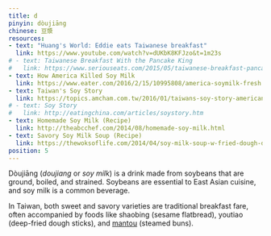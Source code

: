 ```yaml
---
title: d
pinyin: dòujiāng
chinese: 豆漿
resources: 
- text: "Huang's World: Eddie eats Taiwanese breakfast"
  link: https://www.youtube.com/watch?v=dUKbK8KFJzo&t=1m23s
# - text: Taiwanese Breakfast With the Pancake King
#   link: https://www.seriouseats.com/2015/05/taiwanese-breakfast-pancake-king.html
- text: How America Killed Soy Milk
  link: https://www.eater.com/2016/2/15/10995808/america-soymilk-fresh
- text: Taiwan's Soy Story
  link: https://topics.amcham.com.tw/2016/01/taiwans-soy-story-american-soy-and-taiwanese-cuisine/
# - text: Soy Story
#   link: http://eatingchina.com/articles/soystory.htm
- text: Homemade Soy Milk (Recipe)
  link: http://theabcchef.com/2014/08/homemade-soy-milk.html
- text: Savory Soy Milk Soup (Recipe)
  link: https://thewoksoflife.com/2014/04/soy-milk-soup-w-fried-dough-dou-jiang/
position: 5
---
```


Dòujiāng (*doujiang* or *soy milk*) is a drink made from soybeans that are ground, boiled, and strained. Soybeans are essential to East Asian cuisine, and soy milk is a common beverage.

In Taiwan, both sweet and savory varieties are traditional breakfast fare, often accompanied by foods like shaobing (sesame flatbread), youtiao (deep-fried dough sticks), and <a href="#m" class="js-nav-link" data-target="m">mantou</a> (steamed buns).
